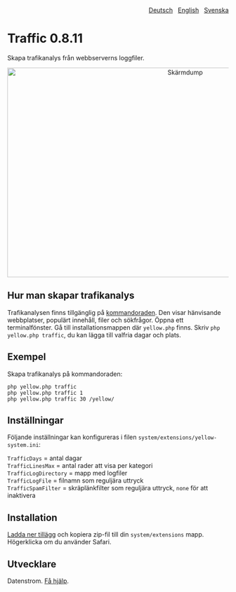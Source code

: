 <p align="right"><a href="README-de.md">Deutsch</a> &nbsp; <a href="README.md">English</a> &nbsp; <a href="README-sv.md">Svenska</a></p>

Traffic 0.8.11
==============
Skapa trafikanalys från webbserverns loggfiler.

<p align="center"><img src="traffic-screenshot.png?raw=true" width="794" height="478" alt="Skärmdump"></p>

## Hur man skapar trafikanalys

Trafikanalysen finns tillgänglig på [kommandoraden](https://github.com/datenstrom/yellow-extensions/tree/master/source/command/README-sv.md). Den visar hänvisande webbplatser, populärt innehåll, filer och sökfrågor. Öppna ett terminalfönster. Gå till installationsmappen där `yellow.php` finns. Skriv `php yellow.php traffic`, du kan lägga till valfria dagar och plats. 

## Exempel

Skapa trafikanalys på kommandoraden:

`php yellow.php traffic`  
`php yellow.php traffic 1`  
`php yellow.php traffic 30 /yellow/` 

## Inställningar

Följande inställningar kan konfigureras i filen `system/extensions/yellow-system.ini`:

`TrafficDays` = antal dagar  
`TrafficLinesMax` = antal rader att visa per kategori  
`TrafficLogDirectory` = mapp med logfiler  
`TrafficLogFile` = filnamn som reguljära uttryck  
`TrafficSpamFilter` = skräplänkfilter som reguljära uttryck, `none` för att inaktivera  

## Installation

[Ladda ner tillägg](https://github.com/datenstrom/yellow-extensions/raw/master/zip/traffic.zip) och kopiera zip-fil till din `system/extensions` mapp. Högerklicka om du använder Safari.

## Utvecklare

Datenstrom. [Få hjälp](https://datenstrom.se/sv/yellow/help/).
